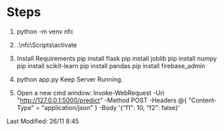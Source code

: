# Steps
1. python -m venv nfc
2. .\nfc\Scripts\activate
3. Install Requirements 
pip install flask
pip install joblib
pip install numpy
pip install scikit-learn
pip install pandas
pip install firebase_admin

4. python app.py
Keep Server Running.

5. Open a new cmd window:
Invoke-WebRequest -Uri "http://127.0.0.1:5000/predict" -Method POST -Headers @{ "Content-Type" = "application/json" } -Body '{"f1": 10, "f2": false}'

Last Modified:
26/11 8:45